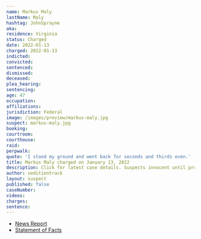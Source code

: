 ```yaml
---
name: Markus Maly
lastName: Maly
hashtag: JohnSprayne
aka:
residence: Virginia
status: Charged
date: 2022-01-13
charged: 2022-01-13
indicted:
convicted:
sentenced:
dismissed:
deceased:
plea_hearing:
sentencing:
age: 47
occupation:
affiliations:
jurisdiction: Federal
image: /images/preview/markus-maly.jpg
suspect: markus-maly.jpg
booking:
courtroom:
courthouse:
raid:
perpwalk:
quote: 'I stood my ground and went back for seconds and thirds even.'
title: Markus Maly charged on January 13, 2022
description: Click for latest case details. Suspects innocent until proven guilty.
author: seditiontrack
layout: suspect
published: false
caseNumber:
videos:
charges:
sentence:
---
```


- [News Report](https://roanoke.com/news/local/crime-and-courts/fincastle-man-charged-in-connection-with-capitol-riot/article_1b505b94-7eec-11ec-b27b-8f94974853d1.html)
- [Statement of Facts](https://extremism.gwu.edu/sites/g/files/zaxdzs2191/f/Markus%20Maly%20Statement%20of%20Facts.pdf)
